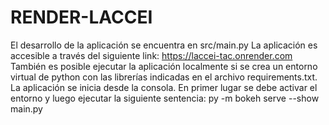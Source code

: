 # RENDER-LACCEI
El desarrollo de la aplicación se encuentra en src/main.py
La aplicación es accesible a través del siguiente link: https://laccei-tac.onrender.com
También es posible ejecutar la aplicación localmente si se crea un entorno virtual de python con las librerías indicadas en el archivo requirements.txt. La aplicación se inicia desde la consola. En primer lugar se debe activar el entorno y luego ejecutar la siguiente sentencia: py -m bokeh serve --show main.py
